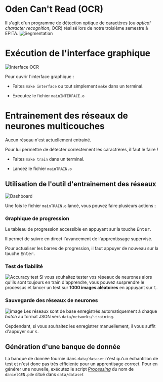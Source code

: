 # Oden Can't Read (OCR)

Il s'agit d'un programme de détection optique de caractères (ou *optical character recognition*, OCR) réalisé lors de notre troisième semestre à EPITA.
![Segmentation](https://user-images.githubusercontent.com/13369175/102380416-2e6f7e80-3fc8-11eb-8bc7-1ab05dbc7ea6.png)


# Exécution de l'interface graphique
![Interface OCR](https://user-images.githubusercontent.com/13369175/102357792-032c6580-3faf-11eb-9265-53ef588f7070.png)

Pour ouvrir l'interface graphique :

- Faites `make interface` ou tout simplement `make` dans un terminal.

- Éxecutez le fichier `mainINTERFACE.o`

# Entrainement des réseaux de neurones multicouches
Aucun réseau n'est actuellement entrainé.

Pour lui permettre de détecter correctement les caractrères, il faut le faire !

- Faites `make train` dans un terminal.

- Lancez le fichier `mainTRAIN.o`

## Utilisation de l'outil d'entrainement des réseaux
![Dashboard](https://user-images.githubusercontent.com/13369175/102359802-88187e80-3fb1-11eb-97e8-5c46c7185737.png)

Une fois le fichier `mainTRAIN.o` lancé, vous pouvez faire plusieurs actions :
### Graphique de progression
Le tableau de progression accessible en appuyant sur la touche <kbd>Enter</kbd>.

Il permet de suivre en direct l'avancement de l'apprentissage supervisé.

Pour actualiser les barres de progression, il faut appuyer de nouveau sur la touche <kbd>Enter</kbd>.

### Test de fiabilité
![Accuracy test](https://user-images.githubusercontent.com/13369175/102369282-0e39c280-3fbc-11eb-99d1-65359c1f4897.png)
Si vous souhaitez tester vos réseaux de neurones alors qu'ils sont toujours en train d'apprendre, vous pouvez susprendre le processus et lancer un test sur **1000 images aléatoires** en appuyant sur <kbd>t</kbd>.

### Sauvegarde des réseaux de neurones
![image](https://user-images.githubusercontent.com/13369175/102371086-1c88de00-3fbe-11eb-957c-12482b4ae7a6.png)
Les réseaux sont de base enregistrés automatiquement à chaque *batch* au format JSON vers `data/networks/~training`.

Cepdendant, si vous souhaitez les enregistrer manuellement, il vous suffit d'appuyer sur <kbd>s</kbd>.

## Génération d'une banque de donnée
La banque de donnée fournie dans `data/dataset` n'est qu'un échantillon de test et n'est donc pas très efficiente pour un apprentisage correct.
Pour en générer une nouvelle, exécutez le script [*Processing*](https://processing.org) du nom de `danielGEN.pde` situé dans `data/dataset`
